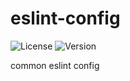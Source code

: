 # eslint-config
![License](https://img.shields.io/github/license/glenzli/eslint-config.svg?style=flat-square)
![Version](https://img.shields.io/github/package-json/v/glenzli/eslint-config.svg?style=flat-square)

common eslint config
